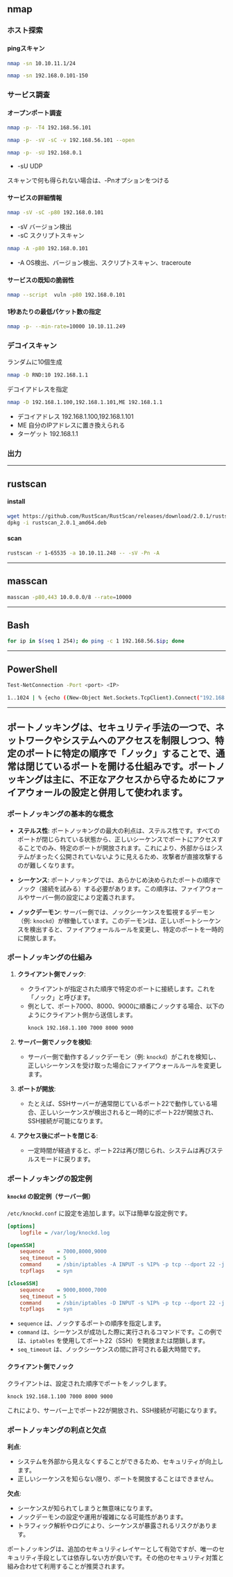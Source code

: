 ## nmap
### ホスト探索
#### pingスキャン
```bash
nmap -sn 10.10.11.1/24
```
```bash
nmap -sn 192.168.0.101-150
```
### サービス調査
#### オープンポート調査
```bash
nmap -p- -T4 192.168.56.101
```
```bash
nmap -p- -sV -sC -v 192.168.56.101 --open
```
```bash
nmap -p- -sU 192.168.0.1
```
- -sU UDP

スキャンで何も得られない場合は、-Pnオプションをつける

#### サービスの詳細情報
```bash
nmap -sV -sC -p80 192.168.0.101
```
- -sV バージョン検出 
- -sC スクリプトスキャン
  
```bash
nmap -A -p80 192.168.0.101
```
- -A OS検出、バージョン検出、スクリプトスキャン、traceroute
#### サービスの既知の脆弱性
```bash
nmap --script  vuln -p80 192.168.0.101
```
#### 1秒あたりの最低パケット数の指定
```bash
nmap -p- --min-rate=10000 10.10.11.249
```
### デコイスキャン
ランダムに10個生成
```bash
nmap -D RND:10 192.168.1.1
```
デコイアドレスを指定
```bash
nmap -D 192.168.1.100,192.168.1.101,ME 192.168.1.1
```
- デコイアドレス 192.168.1.100,192.168.1.101
- ME 自分のIPアドレスに置き換えられる
- ターゲット 192.168.1.1

### 出力


---
## rustscan
#### install
```bash
wget https://github.com/RustScan/RustScan/releases/download/2.0.1/rustscan_2.0.1_amd64.deb
dpkg -i rustscan_2.0.1_amd64.deb
```
#### scan
```bash
rustscan -r 1-65535 -a 10.10.11.248 -- -sV -Pn -A
```
---
## masscan
```bash
masscan -p80,443 10.0.0.0/8 --rate=10000
```
---
## Bash
```bash
for ip in $(seq 1 254); do ping -c 1 192.168.56.$ip; done
```
---
## PowerShell
```bash
Test-NetConnection -Port <port> <IP>   
```
```bash
1..1024 | % {echo ((New-Object Net.Sockets.TcpClient).Connect("192.168..0.1", $_)) "TCP port $_ is open"} 2>$null
```
---

## **ポートノッキング**は、セキュリティ手法の一つで、ネットワークやシステムへのアクセスを制限しつつ、特定のポートに特定の順序で「ノック」することで、通常は閉じているポートを開ける仕組みです。ポートノッキングは主に、不正なアクセスから守るためにファイアウォールの設定と併用して使われます。

### ポートノッキングの基本的な概念

- **ステルス性**: ポートノッキングの最大の利点は、ステルス性です。すべてのポートが閉じられている状態から、正しいシーケンスでポートにアクセスすることでのみ、特定のポートが開放されます。これにより、外部からはシステムがまったく公開されていないように見えるため、攻撃者が直接攻撃するのが難しくなります。

- **シーケンス**: ポートノッキングでは、あらかじめ決められたポートの順序でノック（接続を試みる）する必要があります。この順序は、ファイアウォールやサーバー側の設定により定義されます。

- **ノックデーモン**: サーバー側では、ノックシーケンスを監視するデーモン（例: `knockd`）が稼働しています。このデーモンは、正しいポートシーケンスを検出すると、ファイアウォールルールを変更し、特定のポートを一時的に開放します。

### ポートノッキングの仕組み

1. **クライアント側でノック**:
   - クライアントが指定された順序で特定のポートに接続します。これを「ノック」と呼びます。
   - 例として、ポート7000、8000、9000に順番にノックする場合、以下のようにクライアント側から送信します。
     ```bash
     knock 192.168.1.100 7000 8000 9000
     ```

2. **サーバー側でノックを検知**:
   - サーバー側で動作するノックデーモン（例: `knockd`）がこれを検知し、正しいシーケンスを受け取った場合にファイアウォールルールを変更します。

3. **ポートが開放**:
   - たとえば、SSHサーバーが通常閉じているポート22で動作している場合、正しいシーケンスが検出されると一時的にポート22が開放され、SSH接続が可能になります。

4. **アクセス後にポートを閉じる**:
   - 一定時間が経過すると、ポート22は再び閉じられ、システムは再びステルスモードに戻ります。

### ポートノッキングの設定例

#### `knockd` の設定例（サーバー側）

`/etc/knockd.conf` に設定を追加します。以下は簡単な設定例です。

```ini
[options]
    logfile = /var/log/knockd.log

[openSSH]
    sequence    = 7000,8000,9000
    seq_timeout = 5
    command     = /sbin/iptables -A INPUT -s %IP% -p tcp --dport 22 -j ACCEPT
    tcpflags    = syn

[closeSSH]
    sequence    = 9000,8000,7000
    seq_timeout = 5
    command     = /sbin/iptables -D INPUT -s %IP% -p tcp --dport 22 -j ACCEPT
    tcpflags    = syn
```

- `sequence` は、ノックするポートの順序を指定します。
- `command` は、シーケンスが成功した際に実行されるコマンドです。この例では、`iptables` を使用してポート22（SSH）を開放または閉鎖します。
- `seq_timeout` は、ノックシーケンスの間に許可される最大時間です。

#### クライアント側でノック

クライアントは、設定された順序でポートをノックします。

```bash
knock 192.168.1.100 7000 8000 9000
```

これにより、サーバー上でポート22が開放され、SSH接続が可能になります。

### ポートノッキングの利点と欠点

**利点**:
- システムを外部から見えなくすることができるため、セキュリティが向上します。
- 正しいシーケンスを知らない限り、ポートを開放することはできません。

**欠点**:
- シーケンスが知られてしまうと無意味になります。
- ノックデーモンの設定や運用が複雑になる可能性があります。
- トラフィック解析やログにより、シーケンスが暴露されるリスクがあります。

ポートノッキングは、追加のセキュリティレイヤーとして有効ですが、唯一のセキュリティ手段としては依存しない方が良いです。その他のセキュリティ対策と組み合わせて利用することが推奨されます。



